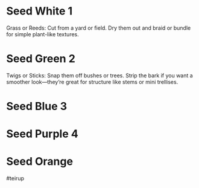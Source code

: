 # Seed White 1

 Grass or Reeds: Cut from a yard or field. Dry them out and braid or bundle for simple plant-like textures.

# Seed Green 2

Twigs or Sticks: Snap them off bushes or trees. Strip the bark if you want a smoother look—they’re great for structure like stems or mini trellises.

# Seed Blue 3

# Seed Purple 4

# Seed Orange
#teirup